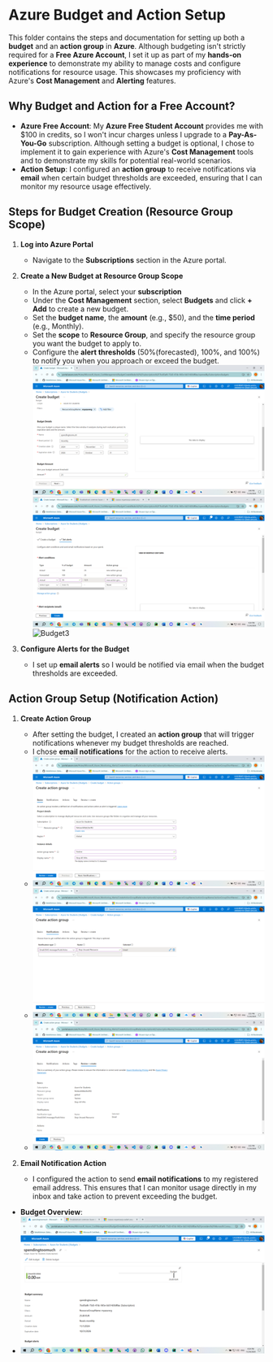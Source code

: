# Azure Budget and Action Setup

This folder contains the steps and documentation for setting up both a **budget** and an **action group** in **Azure**. 
Although budgeting isn't strictly required for a **Free Azure Account**, I set it up as part of my **hands-on experience** to demonstrate my ability to manage costs and configure notifications for resource usage. This showcases my proficiency with Azure's **Cost Management** and **Alerting** features.

## Why Budget and Action for a Free Account?
- **Azure Free Account**: My **Azure Free Student Account** provides me with $100 in credits, so I won't incur charges unless I upgrade to a **Pay-As-You-Go** subscription. Although setting a budget is optional, I chose to implement it to gain experience with Azure's **Cost Management** tools and to demonstrate my skills for potential real-world scenarios.
- **Action Setup**: I configured an **action group** to receive notifications via **email** when certain budget thresholds are exceeded, ensuring that I can monitor my resource usage effectively.

## Steps for Budget Creation (Resource Group Scope)
1. **Log into Azure Portal**
   - Navigate to the **Subscriptions** section in the Azure portal.

2. **Create a New Budget at Resource Group Scope**
   - In the Azure portal, select your **subscription**
   - Under the **Cost Management** section, select **Budgets** and click **+ Add** to create a new budget.
   - Set the **budget name**, the **amount** (e.g., $50), and the **time period** (e.g., Monthly). 
   - Set the **scope** to **Resource Group**, and specify the resource group you want the budget to apply to.
   - Configure the **alert thresholds** (50%(forecasted), 100%, and 100%) to notify you when you approach or exceed the budget.
     ![Budget1](Budget1.png)
     ![Budget1](Budget2.png)
     ![Budget3](Budget_Alerts-Overview.png)
     
3. **Configure Alerts for the Budget**
   - I set up **email alerts** so I would be notified via email when the budget thresholds are exceeded.

## Action Group Setup (Notification Action)
1. **Create Action Group**
   - After setting the budget, I created an **action group** that will trigger notifications whenever my budget thresholds are reached.
   - I chose **email notifications** for the action to receive alerts.
   -   ![Action1](Action1.png)
   -   ![Action2](Action2.png)
   -   ![Action3](Action3.png)

2. **Email Notification Action**
   - I configured the action to send **email notifications** to my registered email address. This ensures that I can monitor usage directly in my inbox and take action to prevent exceeding the budget.

- **Budget Overview**:
-  ![Budget2](Budget_Created.png)
 
  
